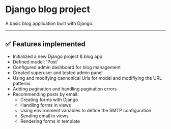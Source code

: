 # Django blog project

A basic blog application built with Django.

---

## ✅ Features implemented
- Initialized a new Django project & blog app
- Defined model: 'Post'
- Configured admin dashboard for blog management
- Created superuser and tested admin panel
- Using and modifying cannonical Urls for model and modifiying the URL patterns
- Adding pagination and handling pagination errors
- Recommending posts by email:
    + Creating forms with Django
    + Handling forms in views
    + Using environment variables to define the SMTP configuration
    + Sending email in views
    + Rendering forms in template
